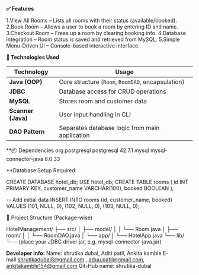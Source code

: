 **✅ Features**

1.View All Rooms – Lists all rooms with their status (available/booked).
2.Book Room – Allows a user to book a room by entering ID and name.
3.Checkout Room – Frees up a room by clearing booking info.
4.Database Integration – Room status is saved and retrieved from MySQL.
5.Simple Menu-Driven UI – Console-based interactive interface.

**🧰 Technologies Used**

| Technology         | Usage                                             |
| ------------------ | ------------------------------------------------- |
| **Java (OOP)**     | Core structure (`Room`, `RoomDAO`, encapsulation) |
| **JDBC**           | Database access for CRUD operations               |
| **MySQL**          | Stores room and customer data                     |
| **Scanner (Java)** | User input handling in CLI                        |
| **DAO Pattern**    | Separates database logic from main application    |



**📦 Dependencies
<dependency>
          <groupId>org.postgresql</groupId>
          <artifactId>postgresql</artifactId>
          <version>42.7.1</version>
      </dependency>
<dependency>
    <groupId>mysql</groupId>
    <artifactId>mysql-connector-java</artifactId>
    <version>8.0.33</version> <!-- or latest -->
</dependency>

**Database Setup Required:

CREATE DATABASE hotel_db;
USE hotel_db;
CREATE TABLE rooms (
    id INT PRIMARY KEY,
    customer_name VARCHAR(100),
    booked BOOLEAN
);

-- Add initial data
INSERT INTO rooms (id, customer_name, booked) VALUES 
(101, NULL, 0),
(102, NULL, 0),
(103, NULL, 0);


📁 Project Structure (Package-wise)

HotelManagement/
├── src/
│   ├── model/
│   │   └── Room.java
│   ├── room/
│   │   └── RoomDAO.java
│   └── app/
│       └── HotelApp.java
└── lib/
    └── (place your JDBC driver jar, e.g. mysql-connector-java.jar)

    
**Developer info:**
Name: shrutika dubal, Aditi patil, Ankita kamble
E-mail:shrutikadubal8@gmail.com , aduu.patil@gmail.com, ankitakamble154@gmail.com
Git-Hub name: shrutika-dubal


